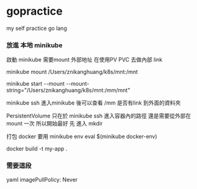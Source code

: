 # gopractice
my self practice go lang



### 放進 本地 minikube 
啟動 minikube 需要mount  外部地址 在使用PV PVC  去做內部 link 

minikube mount /Users/znikanghuang/k8s/mnt:/mnt

minikube start --mount --mount-string="/Users/znikanghuang/k8s/mnt:/mm/mnt"

minikube ssh 進入minikube 後可以查看 /mm 是否有link 到外面的資料夾

PersistentVolume 只在於 minikube ssh 進入容器內的路徑 還是需要從外部在mount 一次  所以開始最好 先 進入 mkdir

打包 docker 要用 minikube env 
eval $(minikube docker-env)

docker build -t my-app .
### 需要這段
yaml 
imagePullPolicy: Never
